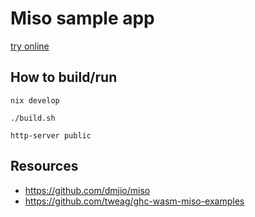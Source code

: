 # Miso sample app

[try online](https://juliendehos.github.io/miso-sample-app)

## How to build/run

```
nix develop

./build.sh

http-server public
```

## Resources

- https://github.com/dmjio/miso
- https://github.com/tweag/ghc-wasm-miso-examples

